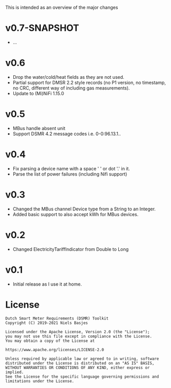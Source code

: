 This is intended as an overview of the major changes

v0.7-SNAPSHOT
===
- ...

v0.6
===
- Drop the water/cold/heat fields as they are not used.
- Partial support for DMSR 2.2 style records (no P1 version, no timestamp, no CRC, different way of including gas measurements).
- Update to (Mi)NiFi 1.15.0

v0.5
===
- MBus handle absent unit
- Support DSMR 4.2 message codes i.e. 0-0:96.13.1..

v0.4
===
- Fix parsing a device name with a space ' ' or dot '.' in it.
- Parse the list of power failures (including Nifi support)

v0.3
===
- Changed the MBus channel Device type from a String to an Integer.
- Added basic support to also accept kWh for MBus devices.

v0.2
===
- Changed ElectricityTariffIndicator from Double to Long

v0.1
===
- Initial release as I use it at home.

License
=======
    Dutch Smart Meter Requirements (DSMR) Toolkit
    Copyright (C) 2019-2021 Niels Basjes

    Licensed under the Apache License, Version 2.0 (the "License");
    you may not use this file except in compliance with the License.
    You may obtain a copy of the License at

    https://www.apache.org/licenses/LICENSE-2.0

    Unless required by applicable law or agreed to in writing, software
    distributed under the License is distributed on an "AS IS" BASIS,
    WITHOUT WARRANTIES OR CONDITIONS OF ANY KIND, either express or implied.
    See the License for the specific language governing permissions and
    limitations under the License.
